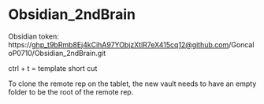# Obsidian_2ndBrain
Obsidian token: https://[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@github.com](mailto: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@github.com)/GoncaloP0710/Obsidian_2ndBrain.git

ctrl + t = template short cut

To clone the remote rep on the tablet, the new vault needs to have an empty folder to be the root of the remote rep.